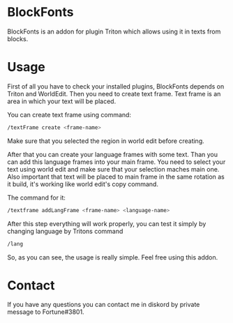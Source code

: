 # BlockFonts
BlockFonts is an addon for plugin Triton which allows using it in texts from blocks.

# Usage
First of all you have to check your installed plugins, BlockFonts depends on Triton and WorldEdit. Then you need to create text frame. Text frame is an area in which your text will be placed. 

You can create text frame using command:
```sh
/textFrame create <frame-name>
```

Make sure that you selected the region in world edit before creating.

After that you can create your language frames with some text. Than you can add this language frames into your main frame. You need to select your text using world edit and make sure that your selection maches main one. Also important that text will be placed to main frame in the same rotation as it build, it's working like world edit's copy command.

The command for it:
```sh
/textframe addLangFrame <frame-name> <language-name>
```

After this step everything will work properly, you can test it simply by changing language by Tritons command
```sh
/lang
```

So, as you can see, the usage is really simple. Feel free using this addon.

# Contact
If you have any questions you can contact me in diskord by private message to
Fortune#3801.
